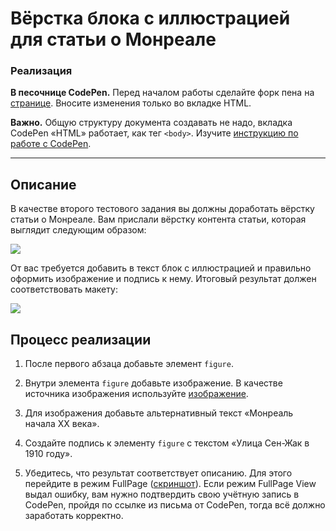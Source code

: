 # Вёрстка блока с иллюстрацией для статьи о Монреале

### Реализация

**В песочнице CodePen.** Перед началом работы сделайте форк пена на [странице](https://codepen.io/Netology/pen/RYOryB?editors=1000#0). Вносите изменения только во вкладке HTML.

**Важно.** Общую структуру документа создавать не надо, вкладка CodePen «HTML» работает, как тег `<body>`.
Изучите [инструкцию по работе с CodePen](https://github.com/netology-code/guides/tree/master/codepen).

---

## Описание

В качестве второго тестового задания вы должны доработать вёрстку статьи о Монреале.
Вам прислали вёрстку контента статьи, которая выглядит следующим образом:

![](https://netology-code.github.io/html-2-homeworks/sources/1-2/montreal-task.jpg)

От вас требуется добавить в текст блок с иллюстрацией и правильно оформить изображение и подпись к нему. Итоговый результат должен соответствовать макету:

![](https://netology-code.github.io/html-2-homeworks/sources/1-2/montreal-result.jpg)

## Процесс реализации

1. После первого абзаца добавьте элемент `figure`.
2. Внутри элемента `figure` добавьте изображение. В качестве источника изображения используйте [изображение](`https://netology-code.github.io/html-2-homeworks/content-tags/montreal-illustration/img/220px-St.JamesSt.-Montreal_-1910.jpg`).

3. Для изображения добавьте альтернативный текст «Монреаль начала XX века».
4. Создайте подпись к элементу `figure` с текстом «Улица Сен-Жак в 1910 году».
5. Убедитесь, что результат соответствует описанию. Для этого перейдите в режим FullPage ([скриншот](/sources/screen.md)). Если режим FullPage View выдал ошибку, вам нужно подтвердить свою учётную запись в CodePen, пройдя по ссылке из письма от CodePen, тогда всё должно заработать корректно.

